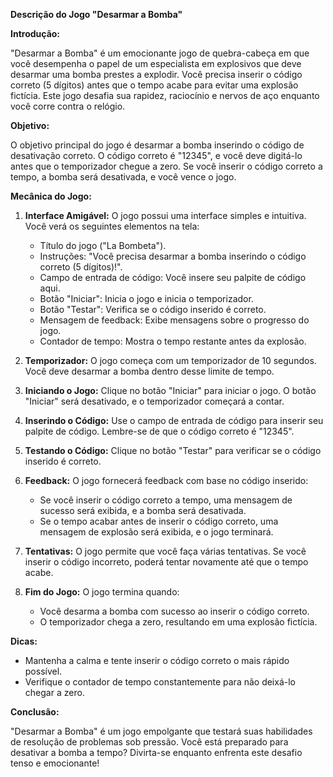 **Descrição do Jogo "Desarmar a Bomba"**

**Introdução:**

"Desarmar a Bomba" é um emocionante jogo de quebra-cabeça em que você desempenha o papel de um especialista em explosivos que deve desarmar uma bomba prestes a explodir. Você precisa inserir o código correto (5 dígitos) antes que o tempo acabe para evitar uma explosão fictícia. Este jogo desafia sua rapidez, raciocínio e nervos de aço enquanto você corre contra o relógio.

**Objetivo:**

O objetivo principal do jogo é desarmar a bomba inserindo o código de desativação correto. O código correto é "12345", e você deve digitá-lo antes que o temporizador chegue a zero. Se você inserir o código correto a tempo, a bomba será desativada, e você vence o jogo.

**Mecânica do Jogo:**

1. **Interface Amigável:** O jogo possui uma interface simples e intuitiva. Você verá os seguintes elementos na tela:
   - Título do jogo ("La Bombeta").
   - Instruções: "Você precisa desarmar a bomba inserindo o código correto (5 dígitos)!".
   - Campo de entrada de código: Você insere seu palpite de código aqui.
   - Botão "Iniciar": Inicia o jogo e inicia o temporizador.
   - Botão "Testar": Verifica se o código inserido é correto.
   - Mensagem de feedback: Exibe mensagens sobre o progresso do jogo.
   - Contador de tempo: Mostra o tempo restante antes da explosão.

2. **Temporizador:** O jogo começa com um temporizador de 10 segundos. Você deve desarmar a bomba dentro desse limite de tempo.

3. **Iniciando o Jogo:** Clique no botão "Iniciar" para iniciar o jogo. O botão "Iniciar" será desativado, e o temporizador começará a contar.

4. **Inserindo o Código:** Use o campo de entrada de código para inserir seu palpite de código. Lembre-se de que o código correto é "12345".

5. **Testando o Código:** Clique no botão "Testar" para verificar se o código inserido é correto.

6. **Feedback:** O jogo fornecerá feedback com base no código inserido:
   - Se você inserir o código correto a tempo, uma mensagem de sucesso será exibida, e a bomba será desativada.
   - Se o tempo acabar antes de inserir o código correto, uma mensagem de explosão será exibida, e o jogo terminará.

7. **Tentativas:** O jogo permite que você faça várias tentativas. Se você inserir o código incorreto, poderá tentar novamente até que o tempo acabe.

8. **Fim do Jogo:** O jogo termina quando:
   - Você desarma a bomba com sucesso ao inserir o código correto.
   - O temporizador chega a zero, resultando em uma explosão fictícia.

**Dicas:**

- Mantenha a calma e tente inserir o código correto o mais rápido possível.
- Verifique o contador de tempo constantemente para não deixá-lo chegar a zero.

**Conclusão:**

"Desarmar a Bomba" é um jogo empolgante que testará suas habilidades de resolução de problemas sob pressão. Você está preparado para desativar a bomba a tempo? Divirta-se enquanto enfrenta este desafio tenso e emocionante!